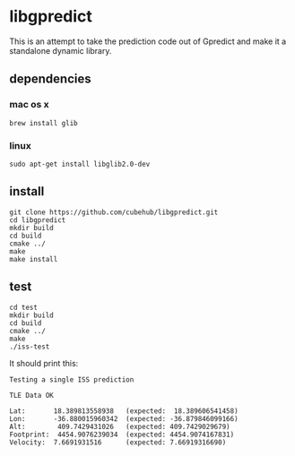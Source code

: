 # libgpredict

This is an attempt to take the prediction code out of Gpredict and make it a standalone dynamic
library.

## dependencies
### mac os x

    brew install glib

### linux

    sudo apt-get install libglib2.0-dev

## install

    git clone https://github.com/cubehub/libgpredict.git
    cd libgpredict
    mkdir build
    cd build
    cmake ../
    make
    make install

## test

    cd test
    mkdir build
    cd build
    cmake ../
    make
    ./iss-test

It should print this:

```
Testing a single ISS prediction

TLE Data OK

Lat:       18.389813558938   (expected:  18.389606541458)
Lon:       -36.880015960342  (expected: -36.879846099166)
Alt:        409.7429431026   (expected: 409.7429029679)
Footprint:  4454.9076239034  (expected: 4454.9074167831)
Velocity:  7.6691931516      (expected: 7.66919316690)
```

